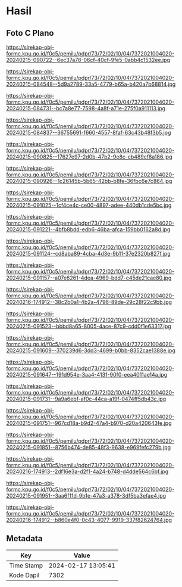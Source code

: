 # Hasil

## Foto C Plano

https://sirekap-obj-formc.kpu.go.id/f0c5/pemilu/pdpr/73/72/02/10/04/7372021004020-20240215-090722--6ec37a78-06cf-40cf-9fe5-0abb4c1532ee.jpg

https://sirekap-obj-formc.kpu.go.id/f0c5/pemilu/pdpr/73/72/02/10/04/7372021004020-20240215-084548--5d9a2789-33a5-4779-b65a-b420a7b68814.jpg

https://sirekap-obj-formc.kpu.go.id/f0c5/pemilu/pdpr/73/72/02/10/04/7372021004020-20240215-084731--bc7a8e77-7598-4a8f-a71e-275f0a911113.jpg

https://sirekap-obj-formc.kpu.go.id/f0c5/pemilu/pdpr/73/72/02/10/04/7372021004020-20240215-084837--36755691-f660-4557-8faf-63c43b48f3b5.jpg

https://sirekap-obj-formc.kpu.go.id/f0c5/pemilu/pdpr/73/72/02/10/04/7372021004020-20240215-090825--17627e97-2d0b-47b2-9e8c-cb489cf8a186.jpg

https://sirekap-obj-formc.kpu.go.id/f0c5/pemilu/pdpr/73/72/02/10/04/7372021004020-20240215-090926--1c26145b-5b65-42bb-b8fe-36fbc6e7c864.jpg

https://sirekap-obj-formc.kpu.go.id/f0c5/pemilu/pdpr/73/72/02/10/04/7372021004020-20240215-091025--1cf4ce4c-ce00-4897-adee-440db1cde5bc.jpg

https://sirekap-obj-formc.kpu.go.id/f0c5/pemilu/pdpr/73/72/02/10/04/7372021004020-20240215-091221--4bfb8bdd-edb6-46ba-afca-159bb0162a8d.jpg

https://sirekap-obj-formc.kpu.go.id/f0c5/pemilu/pdpr/73/72/02/10/04/7372021004020-20240215-091124--cd8aba89-4cba-4d3e-9b11-37e2320b827f.jpg

https://sirekap-obj-formc.kpu.go.id/f0c5/pemilu/pdpr/73/72/02/10/04/7372021004020-20240215-091157--a07e6261-4dea-4969-bdd7-c45de21cae80.jpg

https://sirekap-obj-formc.kpu.go.id/f0c5/pemilu/pdpr/73/72/02/10/04/7372021004020-20240216-174912--38c2b0a1-4b2a-4796-89de-29c28f22c9bb.jpg

https://sirekap-obj-formc.kpu.go.id/f0c5/pemilu/pdpr/73/72/02/10/04/7372021004020-20240215-091523--bbbd8a65-8005-4ace-87c9-cdd0f1e63317.jpg

https://sirekap-obj-formc.kpu.go.id/f0c5/pemilu/pdpr/73/72/02/10/04/7372021004020-20240215-091609--370239d6-3dd3-4699-b0bb-8352cae1388e.jpg

https://sirekap-obj-formc.kpu.go.id/f0c5/pemilu/pdpr/73/72/02/10/04/7372021004020-20240215-091647--191d954e-3aa4-4131-90f0-eea4011ae14a.jpg

https://sirekap-obj-formc.kpu.go.id/f0c5/pemilu/pdpr/73/72/02/10/04/7372021004020-20240215-091731--9a9a6ebf-af0c-44ca-a19f-0474ff5db43c.jpg

https://sirekap-obj-formc.kpu.go.id/f0c5/pemilu/pdpr/73/72/02/10/04/7372021004020-20240215-091751--967cd18a-b9d2-47a4-b970-d20a420643fe.jpg

https://sirekap-obj-formc.kpu.go.id/f0c5/pemilu/pdpr/73/72/02/10/04/7372021004020-20240215-091851--8756b474-de85-48f3-9638-e969fefc279b.jpg

https://sirekap-obj-formc.kpu.go.id/f0c5/pemilu/pdpr/73/72/02/10/04/7372021004020-20240216-174913--2df16e3a-d2f1-4a24-b748-d4dde564c6bf.jpg

https://sirekap-obj-formc.kpu.go.id/f0c5/pemilu/pdpr/73/72/02/10/04/7372021004020-20240215-091951--3aa6f11d-9b1e-47a3-a378-3df5ba3efae4.jpg

https://sirekap-obj-formc.kpu.go.id/f0c5/pemilu/pdpr/73/72/02/10/04/7372021004020-20240216-174912--b860e4f0-0c43-4077-9919-337f82624764.jpg


## Metadata

| Key        | Value               |
| ---------- | ------------------- |
| Time Stamp | 2024-02-17 13:05:41 |
| Kode Dapil | 7302                |



